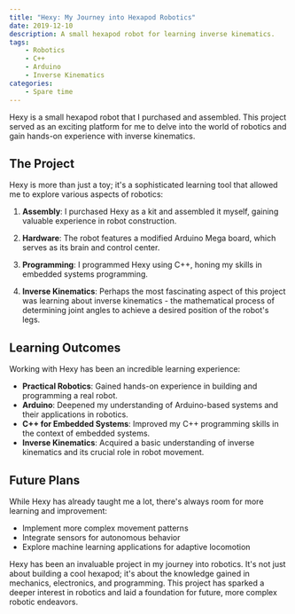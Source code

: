 ```yaml
---
title: "Hexy: My Journey into Hexapod Robotics"
date: 2019-12-10
description: A small hexapod robot for learning inverse kinematics.
tags:
    - Robotics
    - C++
    - Arduino
    - Inverse Kinematics
categories:
    - Spare time
---
```




Hexy is a small hexapod robot that I purchased and assembled. This project served as an exciting platform for me to delve into the world of robotics and gain hands-on experience with inverse kinematics.


## The Project

Hexy is more than just a toy; it's a sophisticated learning tool that allowed me to explore various aspects of robotics:

1. **Assembly**: I purchased Hexy as a kit and assembled it myself, gaining valuable experience in robot construction.

2. **Hardware**: The robot features a modified Arduino Mega board, which serves as its brain and control center.

3. **Programming**: I programmed Hexy using C++, honing my skills in embedded systems programming.

4. **Inverse Kinematics**: Perhaps the most fascinating aspect of this project was learning about inverse kinematics - the mathematical process of determining joint angles to achieve a desired position of the robot's legs.

## Learning Outcomes

Working with Hexy has been an incredible learning experience:

- **Practical Robotics**: Gained hands-on experience in building and programming a real robot.
- **Arduino**: Deepened my understanding of Arduino-based systems and their applications in robotics.
- **C++ for Embedded Systems**: Improved my C++ programming skills in the context of embedded systems.
- **Inverse Kinematics**: Acquired a basic understanding of inverse kinematics and its crucial role in robot movement.

## Future Plans

While Hexy has already taught me a lot, there's always room for more learning and improvement:

- Implement more complex movement patterns
- Integrate sensors for autonomous behavior
- Explore machine learning applications for adaptive locomotion


Hexy has been an invaluable project in my journey into robotics. It's not just about building a cool hexapod; it's about the knowledge gained in mechanics, electronics, and programming. This project has sparked a deeper interest in robotics and laid a foundation for future, more complex robotic endeavors.
